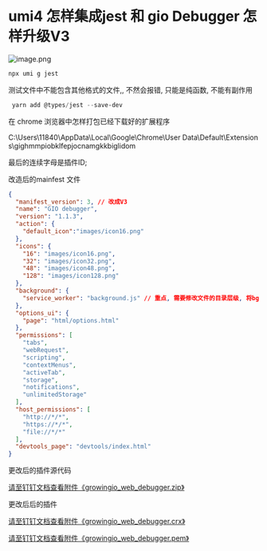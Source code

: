 # umi4 怎样集成jest 和 gio Debugger 怎样升级V3

![image.png](https://alidocs.oss-cn-zhangjiakou.aliyuncs.com/res/AJdl65AjpaG87Oke/img/5e94ddde-4249-433c-adf2-64fcf964c83f.png)

```powershell
npx umi g jest
```

测试文件中不能包含其他格式的文件,, 不然会报错, 只能是纯函数, 不能有副作用

```powershell
 yarn add @types/jest --save-dev
```

在 chrome 浏览器中怎样打包已经下载好的扩展程序

C:\Users\11840\AppData\Local\Google\Chrome\User Data\Default\Extensions\gighmmpiobklfepjocnamgkkbiglidom

最后的连续字母是插件ID;

改造后的mainfest 文件

```json
{
  "manifest_version": 3, // 改成V3
  "name": "GIO debugger",
  "version": "1.1.3",
  "action": {
    "default_icon":"images/icon16.png"
  },
  "icons": {
    "16": "images/icon16.png",
    "32": "images/icon32.png",
    "48": "images/icon48.png",
    "128": "images/icon128.png"
  },
  "background": {
    "service_worker": "background.js" // 重点, 需要修改文件的目录层级, 将bg 提到外面来, 并改名, 应该可以不改
  },
  "options_ui": {
    "page": "html/options.html"
  },
  "permissions": [
    "tabs",
    "webRequest",
    "scripting",
    "contextMenus",
    "activeTab",
    "storage",
    "notifications",
    "unlimitedStorage"
  ],
  "host_permissions": [
    "http://*/*",
    "https://*/*",
    "file://*/*"
  ],
  "devtools_page": "devtools/index.html"
}
```

更改后的插件源代码

[请至钉钉文档查看附件《growingio\_web\_debugger.zip》](https://alidocs.dingtalk.com/i/nodes/2Amq4vjg89gP2MyMudjAb9Y1V3kdP0wQ?doc_type=wiki_doc&iframeQuery=anchorId%3DX02mcvmv8xrw7y713hcho&rnd=0.4443431249673009)

更改后后的插件

[请至钉钉文档查看附件《growingio\_web\_debugger.crx》](https://alidocs.dingtalk.com/i/nodes/2Amq4vjg89gP2MyMudjAb9Y1V3kdP0wQ?doc_type=wiki_doc&iframeQuery=anchorId%3DX02mcvmyky5k3wdfmbqduq&rnd=0.4443431249673009)

[请至钉钉文档查看附件《growingio\_web\_debugger.pem》](https://alidocs.dingtalk.com/i/nodes/2Amq4vjg89gP2MyMudjAb9Y1V3kdP0wQ?doc_type=wiki_doc&iframeQuery=anchorId%3DX02mcvmykuyhlyq236il55&rnd=0.4443431249673009)